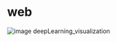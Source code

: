 # web
![image](https://github.com/jessie214/deepLearning_visualization/blob/main/img/vedio.gif)
deepLearning_visualization
